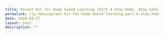 ```yaml
---
title: Parent Kit for Home based Learning (Part 4 Stay Home, Stay Safe, Stay Curious!
permalink: /lp-news/parent-kit-for-home-based-learning-part-4-stay-home-stay-safe-stay-curious/
date: 2020-04-27
layout: post
description: ""
---
```

